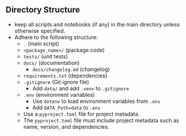 ## Directory Structure

- keep all scripts and notebooks (if any) in the main directory unless otherwise specified.
- Adhere to the following structure:
  - `.` (main script)
  - `<package_name>/` (package code)
  - `tests/` (unit tests)
  - `docs/` (documentation)
    - `docs/changelog.md` (changelog)
  - `requirements.txt` (dependencies)
  - `.gitignore` (Git ignore file)
    - Add `data/` and add `.venv` to `.gitignore`
  - `.env` (environment variables)
    - Use `dotenv` to load environment variables from `.env`
    - Add `DATA_Path=data` to `.env`
  - Use a `pyproject.toml` file for project metadata.
  - The `pyproject.toml` file must include project metadata such as name, version, and dependencies.

